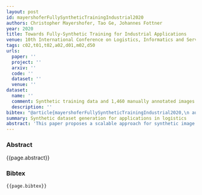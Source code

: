 ```yaml
---
layout: post
id: mayershoferFullySyntheticTrainingIndustrial2020
authors: Christopher Mayershofer, Tao Ge, Johannes Fottner
year: 2020
title: Towards Fully-Synthetic Training for Industrial Applications
venue: 10th International Conference on Logistics, Informatics and Service Sciences (LISS)
tags: c02,t01,t02,a02,d01,m02,d50
urls:
  paper: ''
  project: ''
  arxiv: ''
  code: ''
  dataset: ''
  venue: ''
dataset:
  name: ''
  comment: Synthetic training data and 1,460 manually annotated images
  description: ''
bibtex: "@article{mayershoferFullySyntheticTrainingIndustrial2020,\n author = {Mayershofer, Christopher and Ge, Tao and Fottner, Johannes},\n date = {2020},\n journaltitle = {10th International Conference on Logistics, Informatics and Service Sciences (LISS)},\n langid = {english},\n pages = {8},\n title = {Towards {{Fully-Synthetic Training}} for {{Industrial Applications}}}\n}\n"
summary: Synthetic dataset generation for applications in logistics
abstract: 'This paper proposes a scalable approach for synthetic image generation of industrial objects leveraging Blender for image rendering. In addition to common components in synthetic image generation research, three novel features are presented: First, we model relations between target objects and randomly apply those during scene generation (Object Relation Modelling (ORM)). Second, we extend the idea of distractors and create Object-alike Distractors (OAD), resembling the textural appearance (i.e. material and size) of target objects. And third, we propose a Mixed-lighting Illumination (MLI), combining global and local light sources to automatically create a diverse illumination of the scene. In addition to the image generation approach we create an industry-centered dataset for evaluation purposes. Experiments show, that our approach enables fully synthetic training of object detectors for industrial use-cases. Moreover, an ablation study provides evidence on the performance boost in object detection when using our novel features.'
---
```


### Abstract

{{page.abstract}}

### Bibtex

```
{{page.bibtex}}
```

